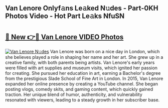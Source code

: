 ## Van Lenore Onlyf𝚊ns Le𝚊ked N𝚞des - Part-0KH Photos Video - Hot Part Le𝚊ks NfuSN

# <h2><a href="http://ac17558.deff.icu/?id=Van+Lenore">🔗 New 👉🔴 Van Lenore VIDEO Photos</a></h2>

[![Van Lenore N𝚞des](https://i.imgur.com/rIISA9y.gif)](http://ac17558.deff.icu/?id=Van+Lenore)
Van Lenore was born on a nice day in London, which she believes played a role in shaping her name and her art. She grew up in a creative family, with both parents being artists. Van Lenore's early years were filled with art supplies and museum visits, which ignited her passion for creating. She pursued her education in art, earning a Bachelor's degree from the prestigious Slade School of Fine Art in London. In 2015, Van Lenore expanded her online presence by creating a YouTube channel. She began posting vlogs, comedy skits, and gaming content, which quickly gained traction. Her unique blend of humor, authenticity, and vulnerability resonated with viewers, leading to a steady growth in her subscriber base.
